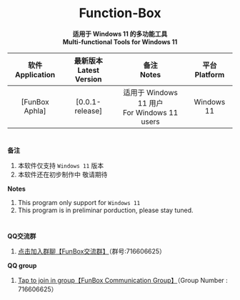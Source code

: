 <div align="center">
  
# Function-Box

**适用于 Windows 11 的多功能工具**                                        
**Multi-functional Tools for Windows 11**

| 软件</br>Application | 最新版本</br>Latest Version | 备注</br>Notes | 平台</br>Platform |
| :-: | :-: | :-: | :-: |
| [FunBox Aphla] | [0.0.1-release] | 适用于 Windows 11 用户 </br> For Windows 11 users | Windows 11 |

</div>

#               

**备注**

1.  <span id="ref2">本软件仅支持 `Windows 11` 版本</span>
2.  <span id="ref2">本软件还在初步制作中 敬请期待</span>

**Notes**

1. <span id="ref1_en">This program only support for `Windows 11`</span>
2. <span id="ref2_en">This program is in preliminar porduction, please stay tuned.</span>

#          

**QQ交流群**

 1. <span id="ref1">[点击加入群聊【FunBox交流群】](https://qm.qq.com/cgi-bin/qm/qr?k=jwCZyFnvFKy6eEf8tmZnsLqA-rrc0EcC&authKey=OPsPPRiQoBkAXBqNeylFejhp7CpX10VU00RNpWkjmmQgtggR0Pe00L8gLESqLmCL&noverify=0)（群号:716606625）

**QQ group**

1. <span id="ref1_en">[Tap to join in group【FunBox Communication Group】](https://qm.qq.com/cgi-bin/qm/qr?k=jwCZyFnvFKy6eEf8tmZnsLqA-rrc0EcC&authKey=OPsPPRiQoBkAXBqNeylFejhp7CpX10VU00RNpWkjmmQgtggR0Pe00L8gLESqLmCL&noverify=0)（Group Number : 716606625）
